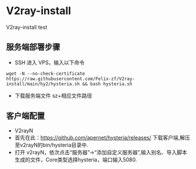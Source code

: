 # V2ray-install
V2ray-install test

## 服务端部署步骤  
- SSH 进入 VPS，输入以下命令
```
wget -N --no-check-certificate https://raw.githubusercontent.com/Felix-zf/V2ray-install/main/hy2/hysteria.sh && bash hysteria.sh
```

- 下载服务端文件
sz+相应文件路径

## 客户端配置
- V2rayN
- 首先在此：https://github.com/apernet/hysteria/releases/ 下载客户端,解压至v2rayN的bin/hysteria目录中.
- 打开 v2rayN，依次点击“服务器”→“添加自定义服务器”,输入别名、导入脚本生成的文件，Core类型选择hysteria，端口输入5080.

